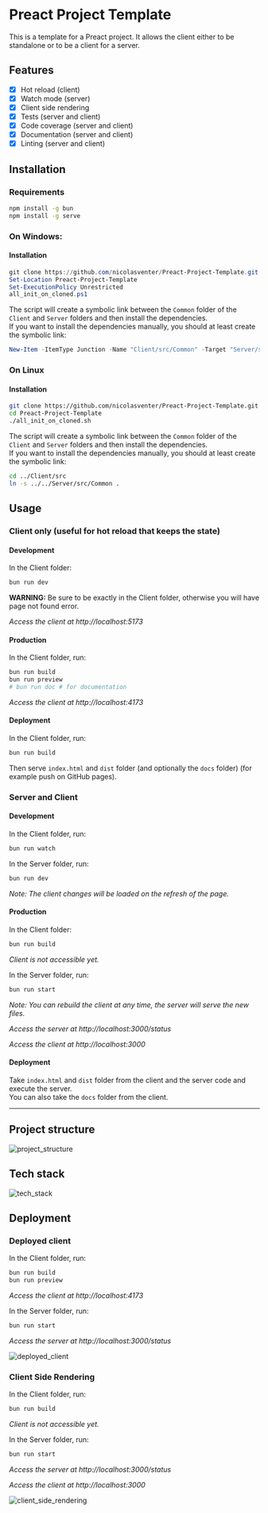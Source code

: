 # Preact Project Template

This is a template for a Preact project. It allows the client either to be standalone or to be a client for a server.

## Features

- [x] Hot reload (client)
- [x] Watch mode (server)
- [x] Client side rendering
- [x] Tests (server and client)
- [x] Code coverage (server and client)
- [x] Documentation (server and client)
- [x] Linting (server and client)

## Installation

### Requirements

```sh
npm install -g bun
npm install -g serve
```

### On Windows:

#### Installation

```ps1
git clone https://github.com/nicolasventer/Preact-Project-Template.git
Set-Location Preact-Project-Template
Set-ExecutionPolicy Unrestricted
all_init_on_cloned.ps1
```

The script will create a symbolic link between the `Common` folder of the `Client` and `Server` folders and then install the dependencies.  
If you want to install the dependencies manually, you should at least create the symbolic link:

```ps1
New-Item -ItemType Junction -Name "Client/src/Common" -Target "Server/src/Common"
```

### On Linux

#### Installation

```sh
git clone https://github.com/nicolasventer/Preact-Project-Template.git
cd Preact-Project-Template
./all_init_on_cloned.sh
```

The script will create a symbolic link between the `Common` folder of the `Client` and `Server` folders and then install the dependencies.  
If you want to install the dependencies manually, you should at least create the symbolic link:

```sh
cd ../Client/src
ln -s ../../Server/src/Common .
```

## Usage

### Client only (useful for hot reload that keeps the state)

#### Development

In the Client folder:

```sh
bun run dev
```

**WARNING:** Be sure to be exactly in the Client folder, otherwise you will have page not found error.

*Access the client at http://localhost:5173*

#### Production

In the Client folder, run:

```sh
bun run build
bun run preview
# bun run doc # for documentation
```

*Access the client at http://localhost:4173*

#### Deployment

In the Client folder, run:

```sh
bun run build
```

Then serve `index.html` and `dist` folder (and optionally the `docs` folder) (for example push on GitHub pages).

### Server and Client

#### Development

In the Client folder, run:

```sh
bun run watch
```

In the Server folder, run:

```sh
bun run dev
```

*Note: The client changes will be loaded on the refresh of the page.*

#### Production

In the Client folder:

```sh
bun run build
```

*Client is not accessible yet.*

In the Server folder, run:

```sh
bun run start
```

*Note: You can rebuild the client at any time, the server will serve the new files.*

*Access the server at http://localhost:3000/status*

*Access the client at http://localhost:3000*

#### Deployment

Take `index.html` and `dist` folder from the client and the server code and execute the server.  
You can also take the `docs` folder from the client.

-----

## Project structure

![project_structure](misc/d2/project_structure.png)

## Tech stack

![tech_stack](misc/d2/tech_stack.png)

## Deployment

### Deployed client

In the Client folder, run:

```sh
bun run build
bun run preview
```

*Access the client at http://localhost:4173*

In the Server folder, run:

```sh
bun run start
```

*Access the server at http://localhost:3000/status*

![deployed_client](misc/d2/deployed_client.png)

### Client Side Rendering

In the Client folder, run:

```sh
bun run build
```

*Client is not accessible yet.*

In the Server folder, run:

```sh
bun run start
```

*Access the server at http://localhost:3000/status*

*Access the client at http://localhost:3000*

![client_side_rendering](misc/d2/client_side_rendering.png)
